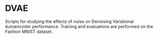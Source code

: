 # DVAE
Scripts for studying the effects of noise on Denoising Variational Autoencoder performance. Training and evaluations are performed on the Fashion MNIST dataset.
